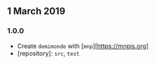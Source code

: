 ## 1 March 2019

### 1.0.0

- Create `demimonde` with [`mnp`][https://mnpjs.org]
- [repository]: `src`, `test`
